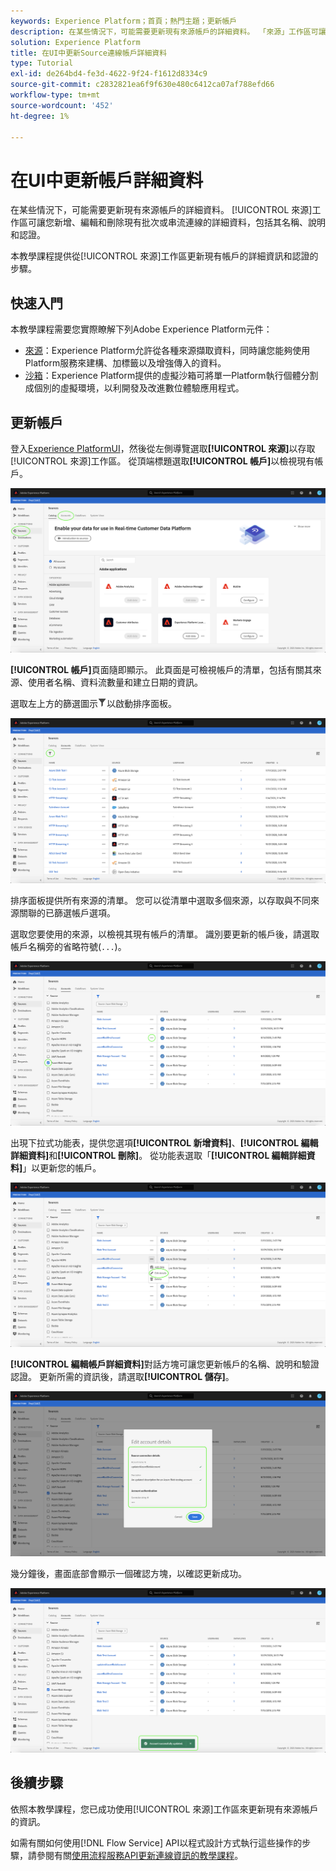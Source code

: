 ```yaml
---
keywords: Experience Platform；首頁；熱門主題；更新帳戶
description: 在某些情況下，可能需要更新現有來源帳戶的詳細資料。 「來源」工作區可讓您新增、編輯和刪除現有批次或串流連線的詳細資料，包括其名稱、說明和認證。
solution: Experience Platform
title: 在UI中更新Source連線帳戶詳細資料
type: Tutorial
exl-id: de264bd4-fe3d-4622-9f24-f1612d8334c9
source-git-commit: c2832821ea6f9f630e480c6412ca07af788efd66
workflow-type: tm+mt
source-wordcount: '452'
ht-degree: 1%

---
```


# 在UI中更新帳戶詳細資料

在某些情況下，可能需要更新現有來源帳戶的詳細資料。 [!UICONTROL 來源]工作區可讓您新增、編輯和刪除現有批次或串流連線的詳細資料，包括其名稱、說明和認證。

本教學課程提供從[!UICONTROL 來源]工作區更新現有帳戶的詳細資訊和認證的步驟。

## 快速入門

本教學課程需要您實際瞭解下列Adobe Experience Platform元件：

- [來源](../../home.md)：Experience Platform允許從各種來源擷取資料，同時讓您能夠使用Platform服務來建構、加標籤以及增強傳入的資料。
- [沙箱](../../../sandboxes/home.md)：Experience Platform提供的虛擬沙箱可將單一Platform執行個體分割成個別的虛擬環境，以利開發及改進數位體驗應用程式。

## 更新帳戶

登入[Experience PlatformUI](https://platform.adobe.com)，然後從左側導覽選取&#x200B;**[!UICONTROL 來源]**&#x200B;以存取[!UICONTROL 來源]工作區。 從頂端標題選取&#x200B;**[!UICONTROL 帳戶]**&#x200B;以檢視現有帳戶。

![目錄](../../images/tutorials/update/catalog.png)

**[!UICONTROL 帳戶]**&#x200B;頁面隨即顯示。 此頁面是可檢視帳戶的清單，包括有關其來源、使用者名稱、資料流數量和建立日期的資訊。

選取左上方的篩選圖示![篩選](/help/images/icons/filter.png)以啟動排序面板。

![帳戶清單](../../images/tutorials/update/accounts-list.png)

排序面板提供所有來源的清單。 您可以從清單中選取多個來源，以存取與不同來源關聯的已篩選帳戶選項。

選取您要使用的來源，以檢視其現有帳戶的清單。 識別要更新的帳戶後，請選取帳戶名稱旁的省略符號(`...`)。

![帳戶排序](../../images/tutorials/update/accounts-sort.png)

出現下拉式功能表，提供您選項&#x200B;**[!UICONTROL 新增資料]**、**[!UICONTROL 編輯詳細資料]**&#x200B;和&#x200B;**[!UICONTROL 刪除]**。 從功能表選取「**[!UICONTROL 編輯詳細資料]**」以更新您的帳戶。

![更新](../../images/tutorials/update/update.png)

**[!UICONTROL 編輯帳戶詳細資料]**&#x200B;對話方塊可讓您更新帳戶的名稱、說明和驗證認證。 更新所需的資訊後，請選取&#x200B;**[!UICONTROL 儲存]**。

![edit-account-details](../../images/tutorials/update/edit-account-details.png)

幾分鐘後，畫面底部會顯示一個確認方塊，以確認更新成功。

![更新已確認](../../images/tutorials/update/update-confirmed.png)

## 後續步驟

依照本教學課程，您已成功使用[!UICONTROL 來源]工作區來更新現有來源帳戶的資訊。

如需有關如何使用[!DNL Flow Service] API以程式設計方式執行這些操作的步驟，請參閱有關[使用流程服務API更新連線資訊的教學課程](../../tutorials/api/update.md)。
